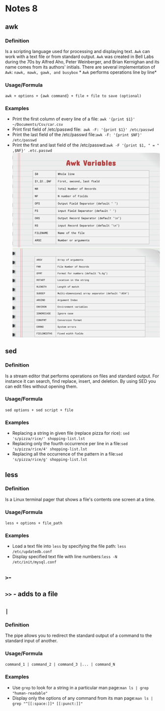 # Notes 8

## awk

### Definition
Is a scripting language used for processing and displaying text. `Awk` can work with a text file or from standard output. `Awk` was created in Bell Labs during the 70s by Alfred Aho, Peter Weinberger, and Brian Kernighan and its name comes from its authors' initials. There are several implementation of `Awk`: `nawk, mawk, gawk, and busybox` * `Awk` performs operations line by line* 
### Usage/Formula
`awk + options + {awk command} + file + file to save (optional)`
### Examples
* Print the first column of every line of a file: `awk '{print $1}' ~/Documents/Csv/car.csv`
* Print first field of /etc/passwd file:` awk -F: '{print $1}' /etc/passwd`
* Print the last field of the /etc/passwd file:`awk -F: '{print $NF}' /etc/passwd`
* Print the first and last field of the /etc/passwd:`awk -F '{print $1, " = " ,$NF}' .etc.passwd`
![awk variables](awkvariables.png)
![awk variables](awkvariables2.png)

## sed

### Definition
Is a stream editor that performs operations on files and standard output. For instance it can search, find replace, insert, and deletion. By using SED you can edit files without opening them.
### Usage/Formula
`sed options + sed script + file`
### Examples
* Replacing a string in given file (replace pizza for rice): `sed 's/pizza/rice/' shopping-list.lst`
* Replacing only the fourth occurrence per line in a file:`sed 's/pizza/rice/4' shopping-list.lst`
* Replacing all the occurrence of the pattern in a file:`sed 's/pizza/rice/g' shopping-list.lst`
  
## less

### Definition
Is a Linux terminal pager that shows a file's contents one screen at a time.
### Usage/Formula
`less + options + file_path`
### Examples
* Load a text file into `less` by specifying the file path: `less /etc/updatedb.conf`
* Display specified text file with line numbers:`less -N /etc/init/mysql.conf`

## `>`- 

## `>>` - adds to a file

## `|`

### Definition
The pipe allows you to redirect the standard output of a command to the standard input of another.
### Usage/Formula
`command_1 | command_2 | command_3 |... | command_N`
### Examples
* Use `grep` to look for a string in a particular man page:`man ls | grep "human-readable"`
* Display only the options of any command from its man page:`man ls | grep "^[[:space:]]* [[:punct:]]"`
